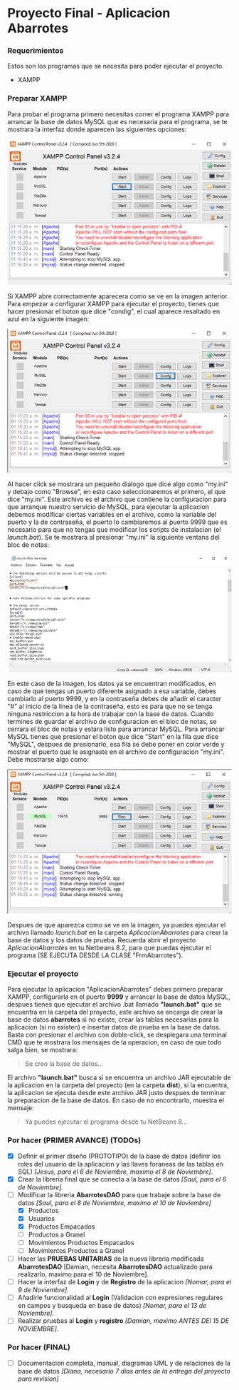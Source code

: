 # Proyecto Final - Aplicacion Abarrotes

### Requerimientos
Estos son los programas que se necesita para poder ejecutar el proyecto.
* XAMPP

### Preparar XAMPP
Para probar el programa primero necesitas correr el programa XAMPP para arrancar la base de datos MySQL que es necesaria para el programa, se te mostrara la interfaz donde aparecen las siguientes opciones:

![panel xampp](panelXampp.png)

Si XAMPP abre correctamente aparecera como se ve en la imagen anterior. Para empezar a configurar XAMPP para ejecutar el proyecto, tienes que hacer presionar el boton que dice "condig", el cual aparece resaltado en azul en la siguiente imagen:

![config boton](panelConfigResaltado.png)

Al hacer click se mostrara un pequeño dialogo que dice algo como "my.ini" y debajo como "Browse", en este caso seleccionaremos el primero, el que dice "my.ini". Este archivo es el archivo que contiene la configuracion para que arranque nuestro servicio de MySQL, para ejecutar la aplicacion debemos modificar ciertas variables en el archivo, como la variable del puerto y la de contraseña, el puerto lo cambiaremos al puerto 9999 que es necesario para que no tengas que modificar los scripts de instalacion (el *launch.bat*). Se te mostrara al presionar "my.ini" la siguiente ventana del bloc de notas:

![bloc config](configBlocNotas.png)

En este caso de la imagen, los datos ya se encuentran modificados, en caso de que tengas un puerto diferente asignado a esa variable, debes cambiarlo al puerto 9999, y en la contraseña debes de añadir el caracter "#" al inicio de la linea de la contraseña, esto es para que no se tenga ninguna restriccion a la hora de trabajar con la base de datos. Cuando termines de guardar el archivo de configuracion en el bloc de notas, se cerrara el bloc de notas y estara listo para arrancar MySQL. Para arrancar MySQL tienes que presionar el boton que dice "Start" en la fila que dice "MySQL", despues de presionarlo, esa fila se debe poner en color verde y mostrar el puerto que le asignaste en el archivo de configuracion "my.ini". Debe mostrarse algo como:

![xampp funcionando](xamppCorrecto.png)


Despues de que aparezca como se ve en la imagen, ya puedes ejecutar el archivo llamado *launch.bat* en la carpeta *AplicacionAbarrotes* para crear la base de datos y los datos de prueba. Recuerda abrir el proyecto *AplicacionAbarrotes* en tu Netbeans 8.2, para que puedas ejecutar el programa (SE EJECUTA DESDE LA CLASE "FrmAbarrotes").


### Ejecutar el proyecto
Para ejecutar la aplicacion "AplicacionAbarrotes" debes primero preparar XAMPP, configurarla en el puerto **9999** y arrancar la base de datos MySQL, despues tienes que ejecutar el archivo .bat llamado **"launch.bat"** que se encuentra en la carpeta del proyecto, este archivo se encarga de crear la base de datos **abarrotes** si no existe, crear las tablas necesarias para la aplicacion (si no existen) e insertar
datos de prueba en la base de datos. Basta con presionar el archivo con doble-click, se desplegara una terminal CMD que te mostrara los mensajes de la operacion, en caso de que
todo salga bien, se mostrara: 
> Se creo la base de datos...

El archivo **"launch.bat"** busca si se encuentra un archivo JAR ejecutable de la aplicacion en la carpeta del proyecto (en la carpeta **dist**), si la encuentra, la aplicacion se ejecuta desde este archivo JAR justo despues de terminar la preparacion de la base de datos. En caso de no encontrarlo, muestra el mensaje:
> Ya puedes ejecutar el programa desde tu NetBeans 8...

### Por hacer (PRIMER AVANCE) (TODOs) 
- [x] Definir el primer diseño (PROTOTIPO) de la base de datos (definir los roles del usuario de la aplicacion y las llaves foraneas de las tablas en SQL) *[Jesus, para el 6 de Noviembre, maximo el 8 de Noviembre]*.
- [x] Crear la libreria final que se conecta a la base de datos *[Saul, para el 6 de Noviembre]*.
- [ ] Modificar la libreria **AbarrotesDAO** para que trabaje sobre la base de datos *[Saul, para el 8 de Noviembre, maximo el 10 de Noviembre]*
  - [x] Productos
  - [x] Usuarios
  - [x] Productos Empacados
  - [ ] Productos a Granel
  - [ ] Movimientos Productos Empacados
  - [ ] Movimientos Productos a Granel
- [ ] Hacer las **PRUEBAS UNITARIAS** de la nueva libreria modificada **AbarrotesDAO** [Damian, necesita **AbarrotesDAO** actualizado para realizarlo, maximo para el 10 de Noviembre].
- [ ] Hacer la interfaz de **Login** y de **Registro** de la aplicacion *[Nomar, para el 9 de Noviembre]*.
- [ ] Añadirle funcionalidad al **Login** (Validacion con expresiones regulares en campos y busqueda en base de datos) *[Nomar, para el 13 de Noviembre]*.
- [ ] Realizar pruebas al **Login** y **registro** *[Damian, maximo ANTES DEl 15 DE NOVIEMBRE]*.
### Por hacer (FINAL)
- [ ] Documentacion completa, manual, diagramas UML y de relaciones de la base de datos *[Diana, necesario 7 dias antes de la entrega del proyecto para revision]*

